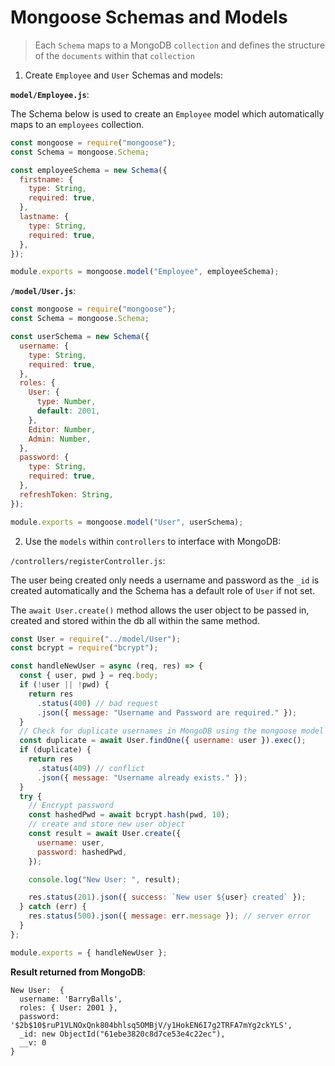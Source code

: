 # Mongoose Schemas and Models

> Each `Schema` maps to a MongoDB `collection` and defines the structure of the `documents` within that `collection`

1. Create `Employee` and `User` Schemas and models:

**`model/Employee.js`**:

The Schema below is used to create an `Employee` model which automatically maps to an `employees` collection.

```js
const mongoose = require("mongoose");
const Schema = mongoose.Schema;

const employeeSchema = new Schema({
  firstname: {
    type: String,
    required: true,
  },
  lastname: {
    type: String,
    required: true,
  },
});

module.exports = mongoose.model("Employee", employeeSchema);
```

**`/model/User.js`**:

```js
const mongoose = require("mongoose");
const Schema = mongoose.Schema;

const userSchema = new Schema({
  username: {
    type: String,
    required: true,
  },
  roles: {
    User: {
      type: Number,
      default: 2001,
    },
    Editor: Number,
    Admin: Number,
  },
  password: {
    type: String,
    required: true,
  },
  refreshToken: String,
});

module.exports = mongoose.model("User", userSchema);
```

2. Use the `models` within `controllers` to interface with MongoDB:

`/controllers/registerController.js`:

The user being created only needs a username and password as the `_id` is created automatically and the Schema has a default role of `User` if not set.

The `await User.create()` method allows the user object to be passed in, created and stored within the db all within the same method.

```js
const User = require("../model/User");
const bcrypt = require("bcrypt");

const handleNewUser = async (req, res) => {
  const { user, pwd } = req.body;
  if (!user || !pwd) {
    return res
      .status(400) // bad request
      .json({ message: "Username and Password are required." });
  }
  // Check for duplicate usernames in MongoDB using the mongoose model and method
  const duplicate = await User.findOne({ username: user }).exec();
  if (duplicate) {
    return res
      .status(409) // conflict
      .json({ message: "Username already exists." });
  }
  try {
    // Encrypt password
    const hashedPwd = await bcrypt.hash(pwd, 10);
    // create and store new user object
    const result = await User.create({
      username: user,
      password: hashedPwd,
    });

    console.log("New User: ", result);

    res.status(201).json({ success: `New user ${user} created` });
  } catch (err) {
    res.status(500).json({ message: err.message }); // server error
  }
};

module.exports = { handleNewUser };
```

**Result returned from MongoDB**:

```
New User:  {
  username: 'BarryBalls',
  roles: { User: 2001 },
  password: '$2b$10$ruP1VLNOxQnk804bhlsq5OMBjV/y1HokEN6I7g2TRFA7mYg2ckYLS',
  _id: new ObjectId("61ebe3820c8d7ce53e4c22ec"),
  __v: 0
}
```

